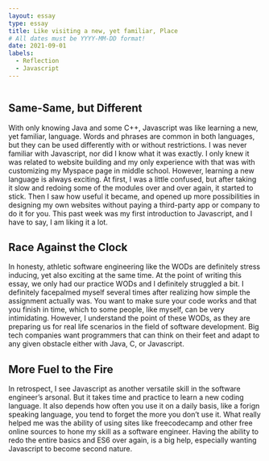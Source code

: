```yaml
---
layout: essay
type: essay
title: Like visiting a new, yet familiar, Place
# All dates must be YYYY-MM-DD format!
date: 2021-09-01
labels:
  - Reflection
  - Javascript
---
```


<img class="86e.png">

## Same-Same, but Different

With only knowing Java and some C++, Javascript was like learning a new, yet familiar, language. Words and phrases are common in both languages, but they can be used differently with or without restrictions. I was never familiar with Javascript, nor did I know what it was exactly. I only knew it was related to website building and my only experience with that was with customizing my Myspace page in middle school. However, learning a new language is always exciting. At first, I was a little confused,  but after taking it slow and redoing some of the modules over and over again, it started to stick. Then I saw how useful it became, and opened up more possibilities in designing my own websites without paying a third-party app or company to do it for you. This past week was my first introduction to Javascript, and I have to say, I am liking it a lot. 

## Race Against the Clock

In honesty, athletic software engineering like the WODs are definitely stress inducing, yet also exciting at the same time. At the point of writing this essay, we only had our practice WODs and I definitely struggled a bit. I definitely facepalmed myself several times after realizing how simple the assignment actually was. You want to make sure your code works and that you finish in time, which to some people, like myself, can be very intimidating. However, I understand the point of these WODs, as they are preparing us for real life scenarios in the field of software development. Big tech companies want programmers that can think on their feet and adapt to any given obstacle either with Java, C, or Javascript. 

## More Fuel to the Fire

In retrospect, I see Javascript as another versatile skill in the software engineer’s arsonal. But it takes time and practice to learn a new coding language. It also depends how often you use it on a daily basis, like a forign speaking language, you tend to forget the more you don’t use it. What really helped me was the ability of using sites like freecodecamp and other free online sources to hone my skill as a software engineer. Having the ability to redo the entire basics and ES6 over again, is a big help, especially wanting Javascript to become second nature.
